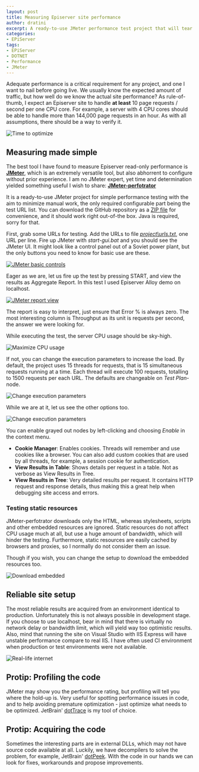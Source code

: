 ```yaml
---
layout: post
title: Measuring Episerver site performance
author: dratini
excerpt: A ready-to-use JMeter performance test project that will tear your site to pieces, or not. Just add URLs!
categories: 
- EPiServer
tags: 
- EPiServer
- DOTNET
- Performance
- JMeter
---
```

Adequate performance is a critical requirement for any project, and one I want to nail before going live.
We usually know the expected amount of traffic, but how well do we know the actual site performance? 
As rule-of-thumb, I expect an Episerver site to handle **at least** 10 page requests / second per one CPU core. 
For example, a server with 4 CPU cores should be able to handle more than 144,000 page requests in an hour.
As with all assumptions, there should be a way to verify it.

![Time to optimize](/img/measuring-episerver-site-performance/gooby-optimize.jpg)

## Measuring made simple 
The best tool I have found to measure Episerver read-only performance is [**JMeter**](http://jmeter.apache.org/), which is an extremely versatile tool, 
but also abhorrent to configure without prior experience. 
I am no JMeter expert, yet time and determination yielded something useful I wish to share: [**JMeter-perfotrator**](https://github.com/dratini/jmeter-perfotrator)

It is a ready-to-use JMeter project for simple performance testing with the aim to minimize manual work, the only required configurable part being the test URL list. 
You can download the GitHub repository as a [ZIP file](https://github.com/dratini/jmeter-perfotrator/archive/master.zip) for convenience, and it should work right out-of-the box.
Java is required, sorry for that.

First, grab some URLs for testing. 
Add the URLs to file [_project\urls.txt_](https://github.com/dratini/jmeter-perfotrator/blob/master/project/urls.txt), one URL per line. 
Fire up JMeter with _start-gui.bat_ and you should see the JMeter UI.
It might look like a control panel out of a Soviet power plant, but the only buttons you need to know for basic use are these.

[![JMeter basic controls](/img/measuring-episerver-site-performance/jmeter-basic-controls.jpg)](/img/measuring-episerver-site-performance/jmeter-basic-controls.jpg)

Eager as we are, let us fire up the test by pressing START, and view the results as Aggregate Report. In this test I used Episerver Alloy demo on localhost.

[![JMeter report view](/img/measuring-episerver-site-performance/jmeter-report-view.jpg)](/img/measuring-episerver-site-performance/jmeter-report-view.jpg)

The report is easy to interpret, just ensure that Error % is always zero. 
The most interesting column is Throughput as its unit is requests per second, the answer we were looking for.

While executing the test, the server CPU usage should be sky-high.

![Maximize CPU usage](/img/measuring-episerver-site-performance/metalcrusher.jpg)

If not, you can change the execution parameters to increase the load.
By default, the project uses 15 threads for requests, that is 15 simultaneous requests running at a time. 
Each thread will execute 100 requests, totalling to 1500 requests per each URL.
The defaults are changeable on _Test Plan_-node.

![Change execution parameters](/img/measuring-episerver-site-performance/jmeter-your-best-nightmare.jpg)

While we are at it, let us see the other options too.

![Change execution parameters](/img/measuring-episerver-site-performance/jmeter-other-confs.jpg)

You can enable grayed out nodes by left-clicking and choosing _Enable_ in the context menu.

* **Cookie Manager**: Enables cookies. Threads will remember and use cookies like a browser. You can also add custom cookies that are used by all threads, for example, a session cookie for authentication.
* **View Results in Table**: Shows details per request in a table. Not as verbose as View Results in Tree. 
* **View Results in Tree**: Very detailed results per request. It contains HTTP request and response details, thus making this a great help when debugging site access and errors.

### Testing static resources
JMeter-perfotrator downloads only the HTML, whereas stylesheets, scripts and other embedded resources are ignored. 
Static resources do not affect CPU usage much at all, but use a huge amount of bandwidth, which will hinder the testing.
Furthermore, static resources are easily cached by browsers and proxies, so I normally do not consider them an issue. 

Though if you wish, you can change the setup to download the embedded resources too.

![Download embedded](/img/measuring-episerver-site-performance/jmeter-download-static-resources.jpg)

## Reliable site setup
The most reliable results are acquired from an environment identical to production. Unfortunately this is not always possible in development stage. 
If you choose to use localhost, bear in mind that there is virtually no network delay or bandwidth limit, which will yield way too optimistic results. 
Also, mind that running the site on Visual Studio with IIS Express will have unstable performance compare to real IIS. 
I have often used CI environment when production or test environments were not available.

![Real-life internet](/img/measuring-episerver-site-performance/real-life-internet.jpg)

## Protip: Profiling the code
JMeter may show you the performance rating, but profiling will tell you where the hold-up is. 
Very useful for spotting performance issues in code, and to help avoiding premature optimization - just optimize what needs to be optimized. 
JetBrain' [dotTrace](https://www.jetbrains.com/profiler/) is my tool of choice.

## Protip: Acquiring the code
Sometimes the interesting parts are in external DLLs, which may not have source code available at all. 
Luckily, we have decompilers to solve the problem, for example, JetBrain' [dotPeek](https://www.jetbrains.com/decompiler/). 
With the code in our hands we can look for fixes, workarounds and propose improvements.